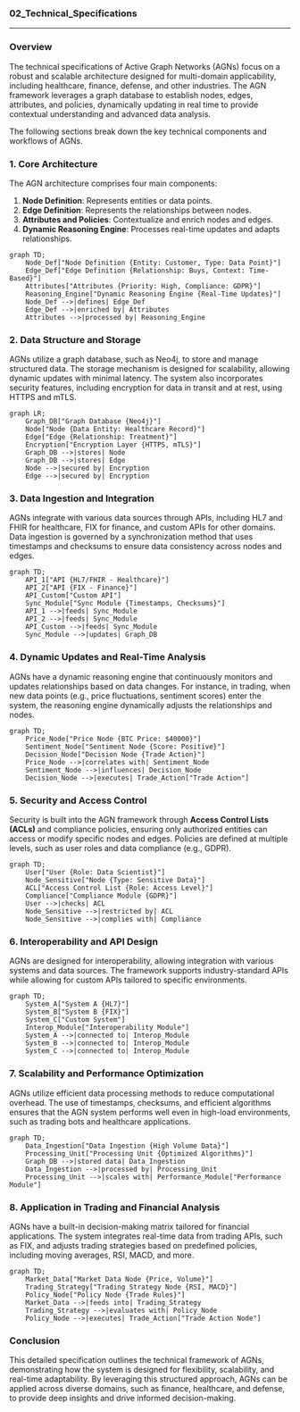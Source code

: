 ### 02_Technical_Specifications

---

### Overview

The technical specifications of Active Graph Networks (AGNs) focus on a robust and scalable architecture designed for multi-domain applicability, including healthcare, finance, defense, and other industries. The AGN framework leverages a graph database to establish nodes, edges, attributes, and policies, dynamically updating in real time to provide contextual understanding and advanced data analysis.

The following sections break down the key technical components and workflows of AGNs.

### 1. Core Architecture

The AGN architecture comprises four main components:

1. **Node Definition**: Represents entities or data points.
2. **Edge Definition**: Represents the relationships between nodes.
3. **Attributes and Policies**: Contextualize and enrich nodes and edges.
4. **Dynamic Reasoning Engine**: Processes real-time updates and adapts relationships.

```mermaid
graph TD;
    Node_Def["Node Definition {Entity: Customer, Type: Data Point}"]
    Edge_Def["Edge Definition {Relationship: Buys, Context: Time-Based}"]
    Attributes["Attributes {Priority: High, Compliance: GDPR}"]
    Reasoning_Engine["Dynamic Reasoning Engine {Real-Time Updates}"]
    Node_Def -->|defines| Edge_Def
    Edge_Def -->|enriched by| Attributes
    Attributes -->|processed by| Reasoning_Engine
```

### 2. Data Structure and Storage

AGNs utilize a graph database, such as Neo4j, to store and manage structured data. The storage mechanism is designed for scalability, allowing dynamic updates with minimal latency. The system also incorporates security features, including encryption for data in transit and at rest, using HTTPS and mTLS.

```mermaid
graph LR;
    Graph_DB["Graph Database {Neo4j}"]
    Node["Node {Data Entity: Healthcare Record}"]
    Edge["Edge {Relationship: Treatment}"]
    Encryption["Encryption Layer {HTTPS, mTLS}"]
    Graph_DB -->|stores| Node
    Graph_DB -->|stores| Edge
    Node -->|secured by| Encryption
    Edge -->|secured by| Encryption
```

### 3. Data Ingestion and Integration

AGNs integrate with various data sources through APIs, including HL7 and FHIR for healthcare, FIX for finance, and custom APIs for other domains. Data ingestion is governed by a synchronization method that uses timestamps and checksums to ensure data consistency across nodes and edges.

```mermaid
graph TD;
    API_1["API {HL7/FHIR - Healthcare}"]
    API_2["API {FIX - Finance}"]
    API_Custom["Custom API"]
    Sync_Module["Sync Module {Timestamps, Checksums}"]
    API_1 -->|feeds| Sync_Module
    API_2 -->|feeds| Sync_Module
    API_Custom -->|feeds| Sync_Module
    Sync_Module -->|updates| Graph_DB
```

### 4. Dynamic Updates and Real-Time Analysis

AGNs have a dynamic reasoning engine that continuously monitors and updates relationships based on data changes. For instance, in trading, when new data points (e.g., price fluctuations, sentiment scores) enter the system, the reasoning engine dynamically adjusts the relationships and nodes.

```mermaid
graph TD;
    Price_Node["Price Node {BTC Price: $40000}"]
    Sentiment_Node["Sentiment Node {Score: Positive}"]
    Decision_Node["Decision Node {Trade Action}"]
    Price_Node -->|correlates with| Sentiment_Node
    Sentiment_Node -->|influences| Decision_Node
    Decision_Node -->|executes| Trade_Action["Trade Action"]
```

### 5. Security and Access Control

Security is built into the AGN framework through **Access Control Lists (ACLs)** and compliance policies, ensuring only authorized entities can access or modify specific nodes and edges. Policies are defined at multiple levels, such as user roles and data compliance (e.g., GDPR).

```mermaid
graph TD;
    User["User {Role: Data Scientist}"]
    Node_Sensitive["Node {Type: Sensitive Data}"]
    ACL["Access Control List {Role: Access Level}"]
    Compliance["Compliance Module {GDPR}"]
    User -->|checks| ACL
    Node_Sensitive -->|restricted by| ACL
    Node_Sensitive -->|complies with| Compliance
```

### 6. Interoperability and API Design

AGNs are designed for interoperability, allowing integration with various systems and data sources. The framework supports industry-standard APIs while allowing for custom APIs tailored to specific environments.

```mermaid
graph TD;
    System_A["System A {HL7}"]
    System_B["System B {FIX}"]
    System_C["Custom System"]
    Interop_Module["Interoperability Module"]
    System_A -->|connected to| Interop_Module
    System_B -->|connected to| Interop_Module
    System_C -->|connected to| Interop_Module
```

### 7. Scalability and Performance Optimization

AGNs utilize efficient data processing methods to reduce computational overhead. The use of timestamps, checksums, and efficient algorithms ensures that the AGN system performs well even in high-load environments, such as trading bots and healthcare applications.

```mermaid
graph TD;
    Data_Ingestion["Data Ingestion {High Volume Data}"]
    Processing_Unit["Processing Unit {Optimized Algorithms}"]
    Graph_DB -->|stored data| Data_Ingestion
    Data_Ingestion -->|processed by| Processing_Unit
    Processing_Unit -->|scales with| Performance_Module["Performance Module"]
```

### 8. Application in Trading and Financial Analysis

AGNs have a built-in decision-making matrix tailored for financial applications. The system integrates real-time data from trading APIs, such as FIX, and adjusts trading strategies based on predefined policies, including moving averages, RSI, MACD, and more.

```mermaid
graph TD;
    Market_Data["Market Data Node {Price, Volume}"]
    Trading_Strategy["Trading Strategy Node {RSI, MACD}"]
    Policy_Node["Policy Node {Trade Rules}"]
    Market_Data -->|feeds into| Trading_Strategy
    Trading_Strategy -->|evaluates with| Policy_Node
    Policy_Node -->|executes| Trade_Action["Trade Action Node"]
```

### Conclusion

This detailed specification outlines the technical framework of AGNs, demonstrating how the system is designed for flexibility, scalability, and real-time adaptability. By leveraging this structured approach, AGNs can be applied across diverse domains, such as finance, healthcare, and defense, to provide deep insights and drive informed decision-making.